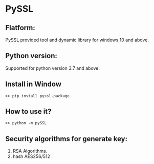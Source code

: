 # PySSL

## Flatform:
PySSL provided tool and dynamic library for windows 10 and above.

## Python version:
Supported for python version 3.7 and above.

## Install in Window
~~~terminal
>> pip install pyssl-package
~~~

## How to use it?
~~~terminal
>> python -m pySSL
~~~

## Security algorithms for generate key:
1. RSA Algorithms.
2. hash AES256/512